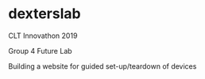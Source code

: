 # dexterslab
CLT Innovathon 2019

Group 4 Future Lab

Building a website for guided set-up/teardown of devices

